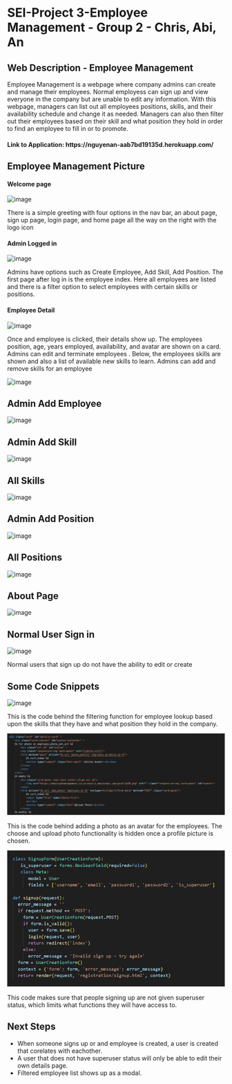 <h1>SEI-Project 3-Employee Management - Group 2 - Chris, Abi, An</h1>
<h2>Web Description - Employee Management</h2>

<p>Employee Management is a webpage where company admins can create and manage their employees. Normal employess can sign up and view everyone in the company but are unable to edit any information. With this webpage, managers can list out all employees positions, skills, and their availability schedule and change it as needed. Managers can also then filter out their employees based on their skill and what position they hold in order to find an employee to fill in or to promote.</p>
<h4>Link to Application: https://nguyenan-aab7bd19135d.herokuapp.com/</h4>
<h2>Employee Management Picture</h2>
<h4>Welcome page</h4>

![image](https://github.com/sfaigon/employee_management/assets/55246409/e37858eb-ee31-49a0-81ec-30049787d464)

<p>There is a simple greeting with four options in the nav bar, an about page, sign up page, login page, and home page all the way on the right with the logo icon</p>

<h4>Admin Logged in</h4>

![image](https://github.com/sfaigon/employee_management/assets/55246409/e72b78cb-831d-457a-a1e8-13c9f5b7c803)

<p>Admins have options such as Create Employee, Add Skill, Add Position. The first page after log in is the employee index. Here all employees are listed and there is a filter option to select employees with certain skills or positions. </p>

<h4>Employee Detail</h4>

![image](https://github.com/sfaigon/employee_management/assets/55246409/95d88111-7d7b-4c87-bf2a-0b868790df17)

<p>Once and employee is clicked, their details show up. The employees position, age, years employed, availability, and avatar are shown on a card. Admins can edit and terminate employees . Below, the employees skills are shown and also a list of available new skills to learn. Admins can add and remove skills for an employee</p>

![image](https://github.com/sfaigon/employee_management/assets/55246409/e04abdf2-97a7-4f52-bf2f-128c5f9bfb70)

<h2>Admin Add Employee</h2>

![image](https://github.com/sfaigon/employee_management/assets/55246409/4a9634ab-a661-4447-a9f3-95dfbb8c2f72)

<h2>Admin Add Skill</h2>

![image](https://github.com/sfaigon/employee_management/assets/55246409/3f674990-6689-49e6-a55b-6625e3d79c7f)

<h2>All Skills</h2>

![image](https://github.com/sfaigon/employee_management/assets/55246409/199981c3-4dd6-4bb2-9e24-5634e9d45d3b)

<h2>Admin Add Position</h2>

![image](https://github.com/sfaigon/employee_management/assets/55246409/9a46ea1d-555a-42b8-aff9-9b6838c733fa)

<h2>All Positions</h2>

![image](https://github.com/sfaigon/employee_management/assets/55246409/481e047f-ba05-409f-be6b-ccf159f00fef)

<h2>About Page</h2>

![image](https://github.com/sfaigon/employee_management/assets/55246409/319c5ffd-1b71-4da5-94a4-3a247a8e28aa)

<h2>Normal User Sign in</h2>

![image](https://github.com/sfaigon/employee_management/assets/55246409/fe2463ef-a588-4fc7-b94c-604f57691d26)

<p>Normal users that sign up do not have the ability to edit or create</p>

<h2>Some Code Snippets</h2>

![image](https://github.com/sfaigon/employee_management/assets/55246409/3458db16-a387-4d7b-aa26-5e8ec63bc16e)

<p> This is the code behind the filtering function for employee lookup based upon the skills that they have and what position they hold in the company.</p>

![image](Photo-code.png)

<p> This is the code behind adding a photo as an avatar for the employees. The choose and upload photo functionality is hidden once a profile picture is chosen.</p>

![Alt text](image.png)

<p> This code makes sure that people signing up are not given superuser status, which limits what functions they will have access to.</p>

<h2>Next Steps</h2>

<ul>
    <li>When someone signs up or and employee is created, a user is created that corelates with eachother.</li>
    <li>A user that does not have superuser status will only be able to edit their own details page.</li>
    <li>Filtered employee list shows up as a modal.</li>
